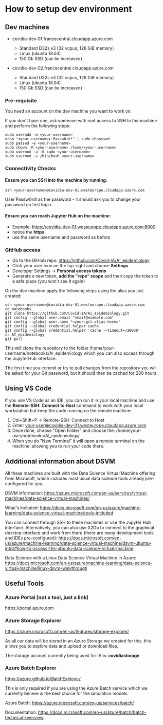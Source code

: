 # How to setup dev environment

## Dev machines

- covidia-dev-01.francecentral.cloudapp.azure.com 
  - Standard D32s v3 (32 vcpus, 128 GiB memory)
  - Linux (ubuntu 18.04)
  - 150 Gb SSD (can be increased)

- covidia-dev-02.francecentral.cloudapp.azure.com 
  - Standard D32s v3 (32 vcpus, 128 GiB memory)
  - Linux (ubuntu 18.04)
  - 150 Gb SSD (can be increased)

### Pre-requisite
You need an account on the dev machine you want to work on. 

If you don't have one, ask someone with root access to SSH to the machine and perform the following steps:

```
sudo useradd -m <your-username>
echo "<your-username>:Passw0rd!" | sudo chpasswd
sudo passwd -e <your-username>
sudo chown -R <your-username> /home/<your-username>
sudo usermod -a -G sudo <your-username>
sudo usermod -s /bin/bash <your-username>
```

### Connectivity Checks

#### Ensure you can SSH into the machine by running:
```
ssh <your-username>@covidia-dev-01.westeurope.cloudapp.azure.com
```
User Passw0rd! as the password - it should ask you to change your password on first login

#### Ensure you can reach Jupyter Hub on the machine:
  - Example: https://covidia-dev-01.westeurope.cloudapp.azure.com:8000 
  - notice the **https**
  - use the same username and password as before

### GitHub access

- Go to the GitHub repo: https://github.com/Covid-IA/AI_epidemiology
- Click your user icon on the top-right and choose **Settings**
- Developer Settings -> **Personal access tokens**
- Generate a new token, **add the "repo" scope** and then copy the token to a safe place (you won't see it again)

On the dev machine apply the following steps using the alias you just created:
```
ssh <your-username>@covidia-dev-01.westeurope.cloudapp.azure.com
cd notebooks
git clone https://github.com/Covid-IA/AI_epidemiology.git
git config --global user.email "email@example.com"
git config --global user.name "<your-git-alias-here>"
git config --global credential.helper cache
git config --global credential.helper 'cache --timeout=720000'
cs AI_epidemiology
git pull 
```

This will clone the repository to the folder /home/your-username/notebooks/AI_epidemiology which you can also access through the JupyterHub interface.

The first time you commit or try to pull changes from the repository you will be asked for your Git password, but it should then be cached for 200 hours.

## Using VS Code
If you use VS Code as an IDE, you can run it in your local machine and use the **Remote-SSH: Connect to Host** command to work with your local workstation but keep the code running on the remote machine:

1. Ctrl+Shift+P -> Remote-SSH: Connect to Host
2. Enter: your-user@covidia-dev-01.westeurope.cloudapp.azure.com
3. Once done, choose "Open Folder" and choose the: /home/your-user/notebooks/AI_epidemiology/
4. When you do "New Terminal" it will open a remote terminal on the machine, allowing you to run your code there.

## Additional information about DSVM

All these machines are built with the Data Science Virtual Machine offering from Microsoft, which includes most usual data science tools already pre-configured for you.

DSVM information:
https://azure.microsoft.com/en-us/services/virtual-machines/data-science-virtual-machines/

What's included: https://docs.microsoft.com/en-us/azure/machine-learning/data-science-virtual-machine/tools-included

You can connect through SSH to these machines or use the Jupyter Hub interface. Alternatively, you can also use X2Go to connect to the graphical desktop interface and work from there (there are many development tools and IDEs pre-configured):
https://docs.microsoft.com/en-us/azure/machine-learning/data-science-virtual-machine/dsvm-ubuntu-intro#how-to-access-the-ubuntu-data-science-virtual-machine

Data Science with a Linux Data Science Virtual Machine in Azure:
https://docs.microsoft.com/en-us/azure/machine-learning/data-science-virtual-machine/linux-dsvm-walkthrough

## Useful Tools

### Azure Portal (not a tool, just a link)
https://portal.azure.com

### Azure Storage Explorer
https://azure.microsoft.com/en-us/features/storage-explorer/

As all our data will be stored in an Azure Storage we created for this, this allows you to explore data and upload or download files.

The storage account currently being used for IA is: **covidiastorage**

### Azure Batch Explorer
https://azure.github.io/BatchExplorer/

This is only required if you are using the Azure Batch service which we currently believe is the best choice for the simulation models.

Azure Batch: https://azure.microsoft.com/en-us/services/batch/

Documentation: https://docs.microsoft.com/en-us/azure/batch/batch-technical-overview



